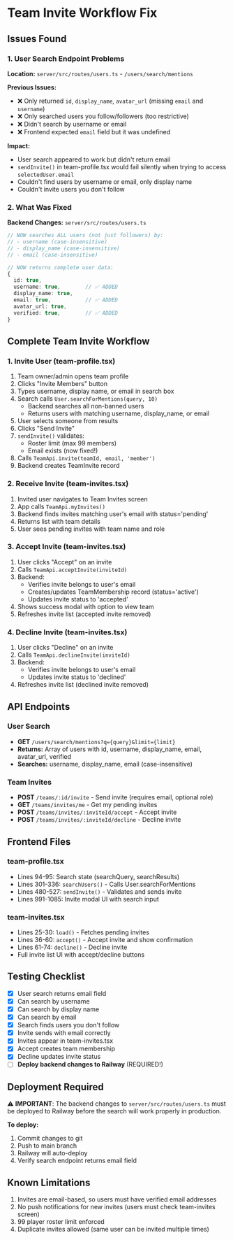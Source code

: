 # Team Invite Workflow Fix

## Issues Found

### 1. User Search Endpoint Problems
**Location:** `server/src/routes/users.ts` - `/users/search/mentions`

**Previous Issues:**
- ❌ Only returned `id`, `display_name`, `avatar_url` (missing `email` and `username`)
- ❌ Only searched users you follow/followers (too restrictive)
- ❌ Didn't search by username or email
- ❌ Frontend expected `email` field but it was undefined

**Impact:**
- User search appeared to work but didn't return email
- `sendInvite()` in team-profile.tsx would fail silently when trying to access `selectedUser.email`
- Couldn't find users by username or email, only display name
- Couldn't invite users you don't follow

### 2. What Was Fixed

**Backend Changes:** `server/src/routes/users.ts`
```typescript
// NOW searches ALL users (not just followers) by:
// - username (case-insensitive)
// - display_name (case-insensitive)  
// - email (case-insensitive)

// NOW returns complete user data:
{
  id: true,
  username: true,        // ✅ ADDED
  display_name: true,
  email: true,           // ✅ ADDED
  avatar_url: true,
  verified: true,        // ✅ ADDED
}
```

## Complete Team Invite Workflow

### 1. **Invite User** (team-profile.tsx)
1. Team owner/admin opens team profile
2. Clicks "Invite Members" button
3. Types username, display name, or email in search box
4. Search calls `User.searchForMentions(query, 10)`
   - Backend searches all non-banned users
   - Returns users with matching username, display_name, or email
5. User selects someone from results
6. Clicks "Send Invite"
7. `sendInvite()` validates:
   - Roster limit (max 99 members)
   - Email exists (now fixed!)
8. Calls `TeamApi.invite(teamId, email, 'member')`
9. Backend creates TeamInvite record

### 2. **Receive Invite** (team-invites.tsx)
1. Invited user navigates to Team Invites screen
2. App calls `TeamApi.myInvites()`
3. Backend finds invites matching user's email with status='pending'
4. Returns list with team details
5. User sees pending invites with team name and role

### 3. **Accept Invite** (team-invites.tsx)
1. User clicks "Accept" on an invite
2. Calls `TeamApi.acceptInvite(inviteId)`
3. Backend:
   - Verifies invite belongs to user's email
   - Creates/updates TeamMembership record (status='active')
   - Updates invite status to 'accepted'
4. Shows success modal with option to view team
5. Refreshes invite list (accepted invite removed)

### 4. **Decline Invite** (team-invites.tsx)
1. User clicks "Decline" on an invite
2. Calls `TeamApi.declineInvite(inviteId)`
3. Backend:
   - Verifies invite belongs to user's email
   - Updates invite status to 'declined'
4. Refreshes invite list (declined invite removed)

## API Endpoints

### User Search
- **GET** `/users/search/mentions?q={query}&limit={limit}`
- **Returns:** Array of users with id, username, display_name, email, avatar_url, verified
- **Searches:** username, display_name, email (case-insensitive)

### Team Invites
- **POST** `/teams/:id/invite` - Send invite (requires email, optional role)
- **GET** `/teams/invites/me` - Get my pending invites
- **POST** `/teams/invites/:inviteId/accept` - Accept invite
- **POST** `/teams/invites/:inviteId/decline` - Decline invite

## Frontend Files

### team-profile.tsx
- Lines 94-95: Search state (searchQuery, searchResults)
- Lines 301-336: `searchUsers()` - Calls User.searchForMentions
- Lines 480-527: `sendInvite()` - Validates and sends invite
- Lines 991-1085: Invite modal UI with search input

### team-invites.tsx
- Lines 25-30: `load()` - Fetches pending invites
- Lines 36-60: `accept()` - Accept invite and show confirmation
- Lines 61-74: `decline()` - Decline invite
- Full invite list UI with accept/decline buttons

## Testing Checklist

- [x] User search returns email field
- [x] Can search by username
- [x] Can search by display name
- [x] Can search by email
- [x] Search finds users you don't follow
- [x] Invite sends with email correctly
- [x] Invites appear in team-invites.tsx
- [x] Accept creates team membership
- [x] Decline updates invite status
- [ ] **Deploy backend changes to Railway** (REQUIRED!)

## Deployment Required

⚠️ **IMPORTANT**: The backend changes to `server/src/routes/users.ts` must be deployed to Railway before the search will work properly in production.

**To deploy:**
1. Commit changes to git
2. Push to main branch
3. Railway will auto-deploy
4. Verify search endpoint returns email field

## Known Limitations

1. Invites are email-based, so users must have verified email addresses
2. No push notifications for new invites (users must check team-invites screen)
3. 99 player roster limit enforced
4. Duplicate invites allowed (same user can be invited multiple times)
